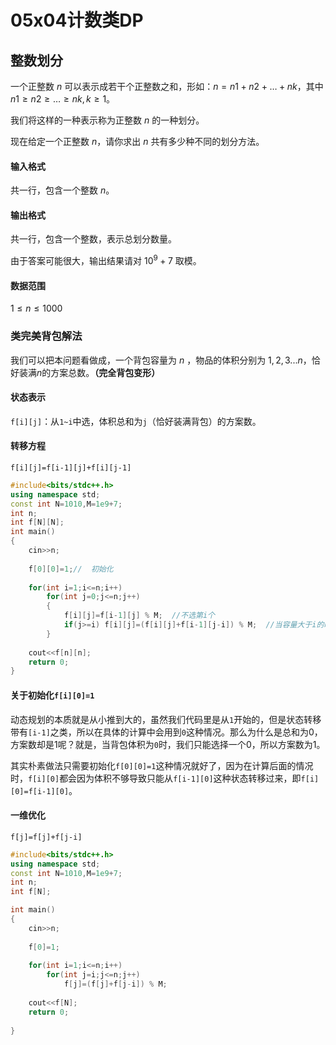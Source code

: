 # 05x04计数类DP



## 整数划分

一个正整数 $n$ 可以表示成若干个正整数之和，形如：$n=n1+n2+…+nk$，其中 $n1≥n2≥…≥nk,k≥1$。

我们将这样的一种表示称为正整数 $n$ 的一种划分。

现在给定一个正整数 $n$，请你求出 $n$ 共有多少种不同的划分方法。

#### 输入格式

共一行，包含一个整数 $n$。

#### 输出格式

共一行，包含一个整数，表示总划分数量。

由于答案可能很大，输出结果请对 $10^9+7$ 取模。

#### 数据范围

$1≤n≤1000$



### 类完美背包解法

我们可以把本问题看做成，一个背包容量为 $n$ ，物品的体积分别为 $1,2,3...n$，恰好装满$n$的方案总数。**（完全背包变形）**

#### 状态表示

`f[i][j]`：从`1~i`中选，体积总和为`j`（恰好装满背包）的方案数。

#### 转移方程

`f[i][j]=f[i-1][j]+f[i][j-1]`

```c++
#include<bits/stdc++.h>
using namespace std;
const int N=1010,M=1e9+7;
int n;
int f[N][N];
int main()
{
    cin>>n;
    
    f[0][0]=1;//  初始化
    
    for(int i=1;i<=n;i++)
        for(int j=0;j<=n;j++)
        {
            f[i][j]=f[i-1][j] % M;  //不选第i个
            if(j>=i) f[i][j]=(f[i][j]+f[i-1][j-i]) % M;  //当容量大于i的时候才纠结选几个i
        }   
    
    cout<<f[n][n];
    return 0;
}
```

#### 关于初始化`f[i][0]=1`

动态规划的本质就是从小推到大的，虽然我们代码里是从`1`开始的，但是状态转移带有`[i-1]`之类，所以在具体的计算中会用到`0`这种情况。那么为什么是总和为$0$，方案数却是$1$呢？就是，当背包体积为`0`时，我们只能选择一个$0$，所以方案数为$1$。

其实朴素做法只需要初始化`f[0][0]=1`这种情况就好了，因为在计算后面的情况时，`f[i][0]`都会因为体积不够导致只能从`f[i-1][0]`这种状态转移过来，即`f[i][0]=f[i-1][0]`。

#### 一维优化

`f[j]=f[j]+f[j-i]`

```c++
#include<bits/stdc++.h>
using namespace std;
const int N=1010,M=1e9+7;
int n;
int f[N];

int main()
{
    cin>>n;
    
    f[0]=1;
    
    for(int i=1;i<=n;i++)
        for(int j=i;j<=n;j++)
            f[j]=(f[j]+f[j-i]) % M;
        
    cout<<f[N];
    return 0;
   
}
```





